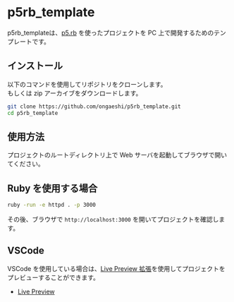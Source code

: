 # p5rb_template

p5rb_templateは、[p5.rb](https://github.com/ongaeshi/p5rb) を使ったプロジェクトを PC 上で開発するためのテンプレートです。

## インストール

以下のコマンドを使用してリポジトリをクローンします。  
もしくは zip アーカイブをダウンロードします。

```sh
git clone https://github.com/ongaeshi/p5rb_template.git
cd p5rb_template
```

## 使用方法

プロジェクトのルートディレクトリ上で Web サーバを起動してブラウザで開いてください。

## Ruby を使用する場合

```sh
ruby -run -e httpd . -p 3000
```

その後、ブラウザで `http://localhost:3000` を開いてプロジェクトを確認します。

## VSCode

VSCode を使用している場合は、[Live Preview 拡張](https://marketplace.visualstudio.com/items?itemName=ms-vscode.live-server)を使用してプロジェクトをプレビューすることができます。

- [Live Preview](https://marketplace.visualstudio.com/items?itemName=ms-vscode.live-server)
